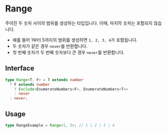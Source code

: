 # Range

주어진 두 숫자 사이의 범위를 생성하는 타입입니다. 이때, 마지막 숫자는 포함되지 않습니다.
- 예를 들어 1부터 5까지의 범위를 생성하면 `1, 2, 3, 4`가 포함됩니다.
- 두 숫자가 같은 경우 `never`를 반환합니다.
- 첫 번째 숫자가 두 번째 숫자보다 큰 경우 `never`를 반환합니다.

## Interface

```ts title="typescript"
type Range<T, F> = T extends number
  ? F extends number
    ? Exclude<EnumerateNumbers<F>, EnumerateNumbers<T>>
    : never
  : never;
```

## Usage

```ts title="typescript"
type RangeExample = Range<1, 5>; // 1 | 2 | 3 | 4
``` 